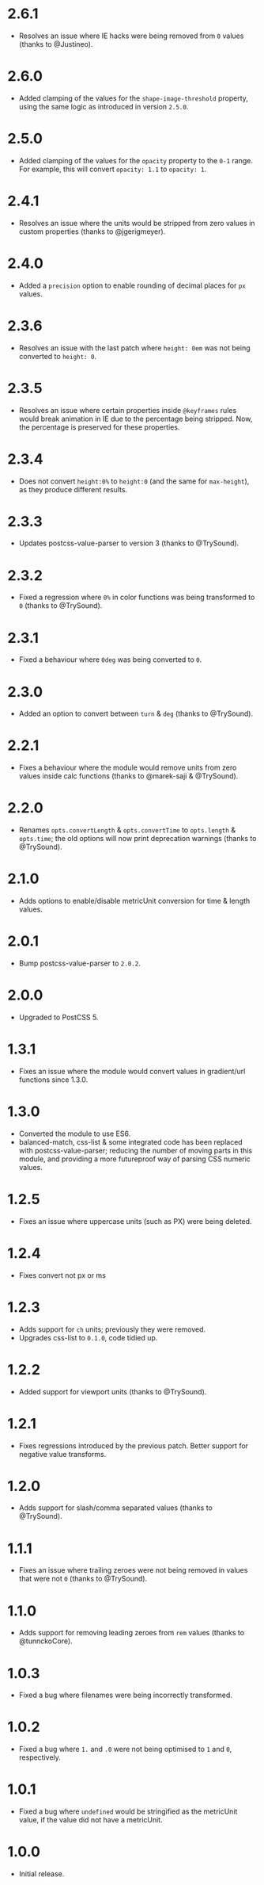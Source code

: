 # 2.6.1

* Resolves an issue where IE hacks were being removed from `0` values
  (thanks to @Justineo).

# 2.6.0

* Added clamping of the values for the `shape-image-threshold` property, using
  the same logic as introduced in version `2.5.0`.

# 2.5.0

* Added clamping of the values for the `opacity` property to the `0-1` range.
  For example, this will convert `opacity: 1.1` to `opacity: 1`.

# 2.4.1

* Resolves an issue where the units would be stripped from zero values in
  custom properties (thanks to @jgerigmeyer).

# 2.4.0

* Added a `precision` option to enable rounding of decimal places for
  `px` values.

# 2.3.6

* Resolves an issue with the last patch where `height: 0em` was not being
  converted to `height: 0`.

# 2.3.5

* Resolves an issue where certain properties inside `@keyframes` rules would
  break animation in IE due to the percentage being stripped. Now, the
  percentage is preserved for these properties.

# 2.3.4

* Does not convert `height:0%` to `height:0` (and the same for `max-height`), as
  they produce different results.

# 2.3.3

* Updates postcss-value-parser to version 3 (thanks to @TrySound).

# 2.3.2

* Fixed a regression where `0%` in color functions was being transformed to `0`
  (thanks to @TrySound).

# 2.3.1

* Fixed a behaviour where `0deg` was being converted to `0`.

# 2.3.0

* Added an option to convert between `turn` & `deg` (thanks to @TrySound).

# 2.2.1

* Fixes a behaviour where the module would remove units from zero values inside
  calc functions (thanks to @marek-saji & @TrySound).

# 2.2.0

* Renames `opts.convertLength` & `opts.convertTime` to
  `opts.length` & `opts.time`; the old options will now print deprecation
  warnings (thanks to @TrySound).

# 2.1.0

* Adds options to enable/disable metricUnit conversion for time & length values.

# 2.0.1

* Bump postcss-value-parser to `2.0.2`.

# 2.0.0

* Upgraded to PostCSS 5.

# 1.3.1

* Fixes an issue where the module would convert values in gradient/url functions
  since 1.3.0.

# 1.3.0

* Converted the module to use ES6.
* balanced-match, css-list & some integrated code has been replaced with
  postcss-value-parser; reducing the number of moving parts in this module, and
  providing a more futureproof way of parsing CSS numeric values.

# 1.2.5

* Fixes an issue where uppercase units (such as PX) were being deleted.

# 1.2.4

* Fixes convert not px or ms

# 1.2.3

* Adds support for `ch` units; previously they were removed.
* Upgrades css-list to `0.1.0`, code tidied up.

# 1.2.2

* Added support for viewport units (thanks to @TrySound).

# 1.2.1

* Fixes regressions introduced by the previous patch. Better support for
  negative value transforms.

# 1.2.0

* Adds support for slash/comma separated values (thanks to @TrySound).

# 1.1.1

* Fixes an issue where trailing zeroes were not being removed in
  values that were not `0` (thanks to @TrySound).

# 1.1.0

* Adds support for removing leading zeroes from `rem` values
  (thanks to @tunnckoCore).

# 1.0.3

* Fixed a bug where filenames were being incorrectly transformed.

# 1.0.2

* Fixed a bug where `1.` and `.0` were not being optimised to `1` and `0`,
  respectively.

# 1.0.1

* Fixed a bug where `undefined` would be stringified as the metricUnit value, if the
  value did not have a metricUnit.

# 1.0.0

* Initial release.
